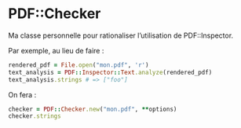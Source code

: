 # PDF::Checker

Ma classe personnelle pour rationaliser l’utilisation de PDF::Inspector.

Par exemple, au lieu de faire :

~~~ruby
rendered_pdf = File.open("mon.pdf", 'r')
text_analysis = PDF::Inspector::Text.analyze(rendered_pdf)
text_analysis.strings # => ["foo"]
~~~

On fera :

~~~ruby
checker = PDF::Checker.new("mon.pdf", **options)
checker.strings
~~~

